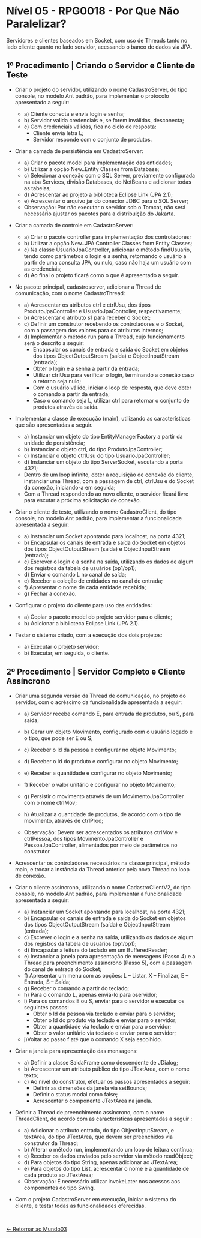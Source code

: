 # Nível 05 - RPG0018 - Por Que Não Paralelizar?

Servidores e clientes baseados em Socket, com uso de Threads tanto no lado cliente quanto no lado servidor, acessando o banco de dados via JPA.

## 1º Procedimento | Criando o Servidor e Cliente de Teste

- Criar o projeto do servidor, utilizando o nome CadastroServer, do tipo console, no modelo Ant padrão, para implementar o protocolo apresentado a seguir:
  - a) Cliente conecta e envia login e senha;
  - b) Servidor valida credenciais e, se forem inválidas, desconecta;
  - c) Com credenciais válidas, fica no ciclo de resposta:
    - Cliente envia letra L;
    - Servidor responde com o conjunto de produtos.

- Criar a camada de persistência em CadastroServer:
  - a) Criar o pacote model para implementação das entidades;
  - b) Utilizar a opção New..Entity Classes from Database;
  - c) Selecionar a conexão com o SQL Server, previamente configurada na aba Services, divisão Databases, do NetBeans e adicionar todas as tabelas;
  - d) Acrescentar ao projeto a biblioteca Eclipse Link (JPA 2.1);
  - e) Acrescentar o arquivo jar do conector JDBC para o SQL Server;
  - Observação: Por não executar o servidor sob o Tomcat, não será necessário ajustar os pacotes para a distribuição do Jakarta.

- Criar a camada de controle em CadastroServer:
  - a) Criar o pacote controller para implementação dos controladores;
  - b) Utilizar a opção New..JPA Controller Classes from Entity Classes;
  - c) Na classe UsuarioJpaController, adicionar o método findUsuario, tendo como parâmetros o login e a senha, retornando o usuário a partir de uma consulta JPA, ou nulo, caso não haja um usuário com as credenciais;
  - d) Ao final o projeto ficará como o que é apresentado a seguir.
    
- No pacote principal, cadastroserver, adicionar a Thread de comunicação, com o nome CadastroThread:
  - a) Acrescentar os atributos ctrl e ctrlUsu, dos tipos ProdutoJpaController e UsuarioJpaController, respectivamente;
  - b) Acrescentar o atributo s1 para receber o Socket;
  - c) Definir um construtor recebendo os controladores e o Socket, com a passagem dos valores para os atributos internos;
  - d) Implementar o método run para a Thread, cujo funcionamento será o descrito a seguir:
    - Encapsular os canais de entrada e saída do Socket em objetos dos tipos ObjectOutputStream (saída) e ObjectInputStream (entrada);
    - Obter o login e a senha a partir da entrada;
    - Utilizar ctrlUsu para verificar o login, terminando a conexão caso o retorno seja nulo;
    - Com o usuário válido, iniciar o loop de resposta, que deve obter o comando a partir da entrada;
    - Caso o comando seja L, utilizar ctrl para retornar o conjunto de produtos através da saída.

- Implementar a classe de execução (main), utilizando as características que são apresentadas a seguir.
  - a) Instanciar um objeto do tipo EntityManagerFactory a partir da unidade de persistência;
  - b) Instanciar o objeto ctrl, do tipo ProdutoJpaController;
  - c) Instanciar o objeto ctrlUsu do tipo UsuarioJpaController;
  - d) Instanciar um objeto do tipo ServerSocket, escutando a porta 4321;
  - Dentro de um loop infinito, obter a requisição de conexão do cliente, instanciar uma Thread, com a passagem de ctrl, ctrlUsu e do Socket da conexão, iniciando-a em seguida;
  - Com a Thread respondendo ao novo cliente, o servidor ficará livre para escutar a próxima solicitação de conexão.

- Criar o cliente de teste, utilizando o nome CadastroClient, do tipo console, no modelo Ant padrão, para implementar a funcionalidade
apresentada a seguir:
  - a) Instanciar um Socket apontando para localhost, na porta 4321;
  - b) Encapsular os canais de entrada e saída do Socket em objetos dos tipos ObjectOutputStream (saída) e ObjectInputStream (entrada);
  - c) Escrever o login e a senha na saída, utilizando os dados de algum dos registros da tabela de usuários (op1/op1);
  - d) Enviar o comando L no canal de saída;
  - e) Receber a coleção de entidades no canal de entrada;
  - f) Apresentar o nome de cada entidade recebida;
  - g) Fechar a conexão.

- Configurar o projeto do cliente para uso das entidades:
  - a) Copiar o pacote model do projeto servidor para o cliente;
  - b) Adicionar a biblioteca Eclipse Link (JPA 2.1).
    
- Testar o sistema criado, com a execução dos dois projetos:
  - a) Executar o projeto servidor;
  - b) Executar, em seguida, o cliente.

## 2º Procedimento | Servidor Completo e Cliente Assíncrono

- Criar uma segunda versão da Thread de comunicação, no projeto do servidor, com o acréscimo da funcionalidade apresentada a seguir:
  - a) Servidor recebe comando E, para entrada de produtos, ou S, para saída;
  - b) Gerar um objeto Movimento, configurado com o usuário logado e o tipo, que pode ser E ou S;
  - c) Receber o Id da pessoa e configurar no objeto Movimento;
  - d) Receber o Id do produto e configurar no objeto Movimento;
  - e) Receber a quantidade e configurar no objeto Movimento;
  - f) Receber o valor unitário e configurar no objeto Movimento;
  - g) Persistir o movimento através de um MovimentoJpaController com o nome ctrlMov;
  - h) Atualizar a quantidade de produtos, de acordo com o tipo de movimento, através de ctrlProd;

  - Observação: Devem ser acrescentados os atributos ctrlMov e ctrlPessoa, dos tipos MovimentoJpaController e PessoaJpaController, alimentados por meio de parâmetros no construtor

- Acrescentar os controladores necessários na classe principal, método main, e trocar a instância da Thread anterior pela nova Thread no loop de conexão.

- Criar o cliente assíncrono, utilizando o nome CadastroClientV2, do tipo console, no modelo Ant padrão, para implementar a funcionalidade apresentada a seguir:
  - a) Instanciar um Socket apontando para localhost, na porta 4321;
  - b) Encapsular os canais de entrada e saída do Socket em objetos dos tipos ObjectOutputStream (saída) e ObjectInputStream (entrada);
  - c) Escrever o login e a senha na saída, utilizando os dados de algum dos registros da tabela de usuários (op1/op1);
  - d) Encapsular a leitura do teclado em um BufferedReader;
  - e) Instanciar a janela para apresentação de mensagens (Passo 4) e a Thread para preenchimento assíncrono (Passo 5), com a passagem do canal de entrada do Socket;
  - f) Apresentar um menu com as opções: L – Listar,  X – Finalizar, E – Entrada, S – Saída;
  - g) Receber o comando a partir do teclado;
  - h) Para o comando L, apenas enviá-lo para oservidor;
  - i) Para os comandos E ou S, enviar para o servidor e executar os seguintes passos:
    - Obter o Id da pessoa via teclado e enviar para o servidor;
    - Obter o Id do produto via teclado e enviar para o servidor;
    - Obter a quantidade via teclado e enviar para o servidor;
    - Obter o valor unitário via teclado e enviar para o servidor;
  - j)Voltar ao passo f até que o comando X seja escolhido.

- Criar a janela para apresentação das mensagens:
  - a) Definir a classe SaidaFrame como descendente de JDialog;
  - b) Acrescentar um atributo público do tipo JTextArea, com o nome texto;
  - c) Ao nível do construtor, efetuar os passos apresentados a seguir:
    - Definir as dimensões da janela via setBounds;
    - Definir o status modal como false;
    - Acrescentar o componente JTextArea na janela.
      
- Definir a Thread de preenchimento assíncrono, com o nome ThreadClient, de acordo com as características apresentadas a seguir :
  - a) Adicionar o atributo entrada, do tipo ObjectInputStream, e textArea, do tipo JTextArea, que devem ser preenchidos via construtor da Thread;
  - b) Alterar o método run, implementando um loop de leitura contínua;
  - c) Receber os dados enviados pelo servidor via método readObject;
  - d) Para objetos do tipo String, apenas adicionar ao JTextArea;
  - e) Para objetos do tipo List, acrescentar o nome e a quantidade de cada produto ao JTextArea;
  - Observação: É necessário utilizar invokeLater nos acessos aos componentes do tipo Swing.

- Com o projeto CadastroServer em execução, iniciar o sistema do cliente, e testar todas as funcionalidades oferecidas.

 <br>
  
[<- Retornar ao Mundo03](https://github.com/GilvanPOliveira/FullStack/tree/main/Mundo03)
